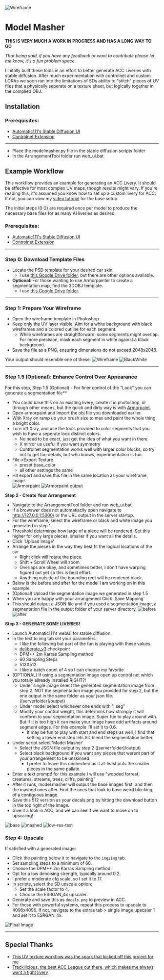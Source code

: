 

![Wireframe](https://github.com/prdoring/ModelMasher/blob/main/readmeimg/top.png?raw=true)

# Model Masher

**THIS IS VERY MUCH A WORK IN PROGRESS AND HAS A LONG WAY TO GO**

*That being said, if you have any feedback or want to contribute please let me know, it's a fun problem space.*

I initally built these tools in an effort to better generate ACC Liveries with stable diffusion.  After much experimentation with controlnet and custom LORAs we soon ran into the limitations of SDs ability to "stitch" pieces of UV files that a physically seperate on a texture sheet, but logically together in the complied OBJ.

## Installation

### Prerequisites:
- [Automatic111's Stable Diffusion UI](https://github.com/AUTOMATIC1111/stable-diffusion-webui)
- [Controlnet Extension](https://github.com/Mikubill/sd-webui-controlnet)

---

* Place the modelmasher.py file in the stable diffusion scripts folder
* In the ArrangementTool folder run web_ui.bat 

## Example Workflow

This workflow provides an example for generating an ACC Livery. It should be effective for most complex UV maps, though results might vary. If you're reading this, it's assumed you know how to set up a custom livery for ACC. If not, you can view my [video tutorial](https://www.youtube.com/watch?v=gyHiSUuZmRA) for the base setup.

The initial steps (0-2) are required once per model to produce the necessary base files for as many AI liveries as desired.

### Prerequisites:
- [Automatic111's Stable Diffusion UI](https://github.com/AUTOMATIC1111/stable-diffusion-webui)
- [Controlnet Extension](https://github.com/Mikubill/sd-webui-controlnet)

---

### Step 0: Download Template Files

- Locate the PSD template for your desired car skin.
  - I use [this Google Drive folder](https://drive.google.com/drive/folders/1xh92HjkVp1ilkmx4F3_tpRB7dWt8pHlP), but there are other options available.
- **Optional**: For those wanting to use Armorpainter to create a segmentation map, find the 3DOBJ template.
  - I use [this Google Drive folder](https://drive.google.com/drive/folders/1Vx2_fFr_LlEavvqd0rdJvkN7-Ly5lGNE).

---

### Step 1: Prepare Your Wireframe

- Open the wireframe template in Photoshop.
- Keep only the UV layer visible. Aim for a white background with black wireframes and a colored outline for each segment.
  - While wireframes are straightforward, some segments might overlap. For more precision, mask each segment in white against a black background.
- Save the file as a PNG, ensuring dimensions do not exceed 2048x2048.

Your output should resemble one of these:
![Wireframe](https://github.com/prdoring/ModelMasher/blob/main/readmeimg/Porche_wire.png?raw=true)
![BlackWhite](https://github.com/prdoring/ModelMasher/blob/main/readmeimg/blackwhite.png?raw=true)

---

### Step 1.5 (Optional): Enhance Control Over Appearance

For this step, Step 1.5 (Optional) - For finer control of the "Look" you can generate a segmentation file**
* You could base this on an existing livery, create it in photoshop, or through other means, but the quick and dirty way is with [Armorpaint](https://armorpaint.org/).
* Open armorpaint and Import the obj file you downloaded earlier.
* With Xray on ramp up your brush size to max and paint the whole thing a bright color.
* Turn off Xray, and use the tools provided to color segments that you wish to have a seperate look distinct colors. 
    * No need to be exact, just get the idea of what you want in there.
    * X mirror us useful if you want symmetry
    * Controlnet segmentation works well with larger color blocks, so try not to get too details, but who knows, experimentation is fun.
* File->Export Texture
    * preset base_color
    * all other settings the same
* Hit export and save this file in the same location as your wireframe image.  
![Armorpaint](https://github.com/prdoring/ModelMasher/blob/main/readmeimg/apcolor.png?raw=true)
![Armorpaint output](https://github.com/prdoring/ModelMasher/blob/main/readmeimg/SEGIMG_base.png?raw=true)

**Step 2 - Create Your Arrangement**
* Navigate to the ArrangementTool folder and run web_ui.bat
* If a browswer does not automatiaclly open navigate to http://127.0.0.1:5000/ or the URL output in the server startup.
* For the wireframe, select the wireframe or black and white image you generated in step 1.
* Threshold determinse how large of a piece will be rendered.  Set this higher for only large pieces, smaller if you want all the details.
* Click 'Upload Image'
* Arrange the pieces in the way they best fit the logical locations of the car
    * Right click will rotate the piece.
    * Shift + Scroll Wheel will zoom  
    * Overlaps are okay, and sometimes better, I don't have warping figured out yet so this is best effort.
    * Anything outside of the bounding rect will be rendered black.
* Below is the before and after for the model I am working on in this example.
* (Optional) Upload the segmentation image we generated in step 1.5
* When you are happy with your arrangement Click 'Save Mapping'
* This should output a JSON file and if you used a segmentation image, a segmentation file in the output folder of your server directory.
![before](https://github.com/prdoring/ModelMasher/blob/main/readmeimg/before.png?raw=true)
![after](https://github.com/prdoring/ModelMasher/blob/main/readmeimg/after.png?raw=true)

**Step 3 - GENERATE SOME LIVERIES!**
* Launch Automatic111's webUI for stable diffusion.
* In the text to img tab set your parameters.
    * I like the following but part of the fun is playing with these values.
    * [deliberate_v3](https://civitai.com/models/4823/deliberate) checkpoint
    * DPM++ 2m Karras Sampling method
    * 60 Sampling Steps
    * 512X512
    * I like a batch count of 4 so I can choose my favorite
* (OPTIONAL) If using a segmentation image open up control net which you totally allready installed RIGHT?!
    * Under single image select the generated segmentation image from step 2. NOT the segmentation image you provided for step 2, but the one output in the same folder as your json file. ([serverfolder]/output)
    * Under model select whichever one ends with "_seg"
    * Modify your control weight, this determins how strongly it will conform to your segmentation image. Super fun to play around with. But if it is too high it can make your image have odd artifacts around segment edges.  For this example I'll set it to 0.6.
        * It may be fun to play with start and end steps as well, I find that setting a lower end step lets SD blend the segmentation better.
* Under script select 'Model Masher'
    * Select the JSON file output by step 2 ([serverfolder]/output)
    * Select black background if you want any pieces that werent part of your arrangement to be unskinned
        * I prefer to leave this unchecked as it at-least puts the smaller pieces in the same pallate.
* Enter a text prompt! for this example I will use "wooded forrest, creatures, streams, trees, cliffs, painting"
* After it runs, model masher will output the base images first, and then the mashed ones after.  Find the ones that look to have weird blocking, of a contiguous image.
* Save this 512 version as your decals.png by hitting the download button in the top right of the image.
* Give it a look in ACC, and we can see if we want to move on to upscaling!

![base](https://github.com/prdoring/ModelMasher/blob/main/readmeimg/BASE.png?raw=true)
![mashed](https://github.com/prdoring/ModelMasher/blob/main/readmeimg/MASHED.png?raw=true)
![low-res-test](https://github.com/prdoring/ModelMasher/blob/main/readmeimg/512acc.png?raw=true)


### Step 4: Upscale

If satisfied with a generated image:

- Click the painting below it to navigate to the `img2img` tab.
- Set sampling steps to a minimum of 60.
- Choose the DPM++ 2m Karras Sampling method.
- Opt for a low denoising strength, typically around 0.2.
- I prefer a moderate cfg scale, so I set it to 17.
- In scripts, select the SD upscale option:
  - Set the scale factor to 4.
  - Choose the ESRGAN_4x upscaler.
- Generate and save this as `decals.png` to preview in ACC.
- For those with powerful systems, repeat this process to upscale to 4096x4096. If not, navigate to the extras tab > single image upscaler 1 and set it to ESRGAN_4x.

![Final Image](https://github.com/prdoring/ModelMasher/blob/main/readmeimg/4080acc.png?raw=true)

---

## Special Thanks
* [This UV texture workflow was the spark that kicked off this project for me](https://github.com/Mikubill/sd-webui-controlnet/discussions/204) 
* [Trackilicious, the best ACC League out there, which makes me always want a tight livery](https://www.thesimgrid.com/hosts/trackilicious) 
